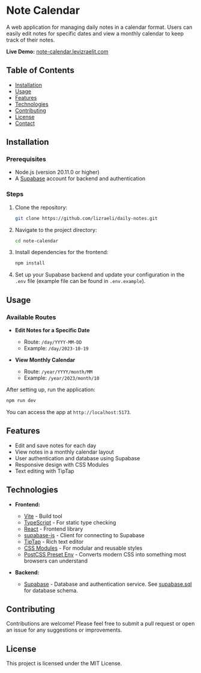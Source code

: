 # Note Calendar

A web application for managing daily notes in a calendar format. Users can easily edit notes for specific dates and view a monthly calendar to keep track of their notes.

**Live Demo:** [note-calendar.levizraelit.com](https://note-calendar.levizraelit.com)

## Table of Contents

- [Installation](#installation)
- [Usage](#usage)
- [Features](#features)
- [Technologies](#technologies)
- [Contributing](#contributing)
- [License](#license)
- [Contact](#contact)

## Installation

### Prerequisites

- Node.js (version 20.11.0 or higher)
- A [Supabase](https://supabase.com/) account for backend and authentication

### Steps

1. Clone the repository:
   ```bash
   git clone https://github.com/lizraeli/daily-notes.git
   ```
2. Navigate to the project directory:
   ```bash
   cd note-calendar
   ```
3. Install dependencies for the frontend:
   ```bash
   npm install
   ```
4. Set up your Supabase backend and update your configuration in the `.env` file (example file can be found in `.env.example`).

## Usage

### Available Routes

- **Edit Notes for a Specific Date**
  - Route: `/day/YYYY-MM-DD`
  - Example: `/day/2023-10-19`

- **View Monthly Calendar**
  - Route: `/year/YYYY/month/MM`
  - Example: `/year/2023/month/10`

After setting up, run the application:
```bash
npm run dev
```
You can access the app at `http://localhost:5173`.

## Features

- Edit and save notes for each day
- View notes in a monthly calendar layout
- User authentication and database using Supabase
- Responsive design with CSS Modules
- Text editing with TipTap

## Technologies

- **Frontend:**
  - [Vite](https://vitejs.dev/) - Build tool
  - [TypeScript](https://www.typescriptlang.org/) - For static type checking
  - [React](https://reactjs.org/) - Frontend library
  - [supabase-js](https://supabase.com/docs/reference/javascript) - Client for connecting to Supabase
  - [TipTap](https://tiptap.dev/) - Rich text editor
  - [CSS Modules](https://github.com/css-modules/css-modules) - For modular and reusable styles
  - [PostCSS Preset Env](https://preset-env.cssdb.org/) - Converts modern CSS into something most browsers can understand

- **Backend:**
  - [Supabase](https://github.com/supabase/supabase) - Database and authentication service. See [supabase.sql](supabase.sql) for database schema.

## Contributing

Contributions are welcome! Please feel free to submit a pull request or open an issue for any suggestions or improvements.

## License

This project is licensed under the MIT License.